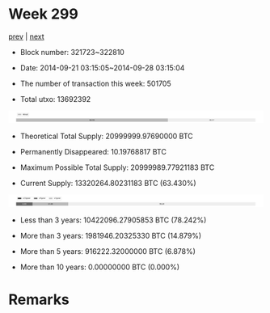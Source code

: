 # Week 299

[prev](week0298.md) | [next](week0300.md)

- Block number: 321723~322810

- Date: 2014-09-21 03:15:05~2014-09-28 03:15:04

- The number of transaction this week: 501705

- Total utxo: 13692392

![](../images/mined_week0299.png)

- Theoretical Total Supply: 20999999.97690000 BTC

- Permanently Disappeared: 10.19768817 BTC

- Maximum Possible Total Supply: 20999989.77921183 BTC

- Current Supply: 13320264.80231183 BTC (63.430%)

![](../images/year_week0299.png)


- Less than 3 years: 10422096.27905853 BTC (78.242%)

- More than 3 years: 1981946.20325330 BTC (14.879%)

- More than 5 years: 916222.32000000 BTC (6.878%)

- More than 10 years: 0.00000000 BTC (0.000%)

# Remarks

